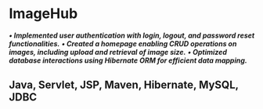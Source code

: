 # ImageHub
***• Implemented user authentication with login, logout, and password reset functionalities.***
***• Created a homepage enabling CRUD operations on images, including upload and retrieval of image size.***
***• Optimized database interactions using Hibernate ORM for efficient data mapping.***
## Java, Servlet, JSP, Maven, Hibernate, MySQL, JDBC
